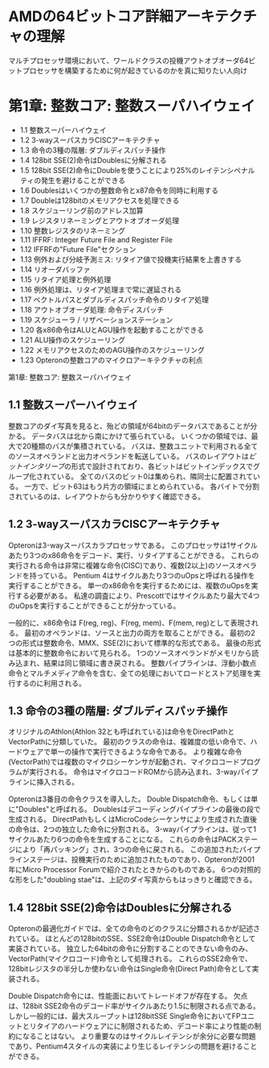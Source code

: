 AMDの64ビットコア詳細アーキテクチャの理解
=========================================

マルチプロセッサ環境において、ワールドクラスの投機アウトオブオーダ64ビットプロセッサを構築するために何が起きているのかを真に知りたい人向け

# 第1章: 整数コア: 整数スーパハイウェイ

- 1.1 整数スーパーハイウェイ
- 1.2 3-wayスーパスカラCISCアーキテクチャ
- 1.3 命令の3種の階層: ダブルディスパッチ操作
- 1.4 128bit SSE(2)命令はDoublesに分解される
- 1.5 128bit SSE(2)命令にDoubleを使うことにより25%のレイテンシペナルティの発生を避けることができる
- 1.6 Doublesはいくつかの整数命令とx87命令を同時に利用する
- 1.7 Doubleは128bitのメモリアクセスを処理できる
- 1.8 スケジューリング前のアドレス加算
- 1.9 レジスタリネーミングとアウトオブオーダ処理
- 1.10 整数レジスタのリネーミング
- 1.11 IFFRF: Integer Future File and Register File
- 1.12 IFFRFの"Future File"セクション
- 1.13 例外および分岐予測ミス: リタイア値で投機実行結果を上書きする
- 1.14 リオーダバッファ
- 1.15 リタイア処理と例外処理
- 1.16 例外処理は、リタイア処理まで常に遅延される
- 1.17 ベクトルパスとダブルディスパッチ命令のリタイア処理
- 1.18 アウトオブオーダ処理: 命令ディスパッチ
- 1.19 スケジューラ / リザベーションステーション
- 1.20 各x86命令はALUとAGU操作を起動することができる
- 1.21 ALU操作のスケジューリング
- 1.22 メモリアクセスのためのAGU操作のスケジューリング
- 1.23 Opteronの整数コアのマイクロアーキテクチャの利点

第1章: 整数コア: 整数スーパハイウェイ

## 1.1 整数スーパーハイウェイ

整数コアのダイ写真を見ると、殆どの領域が64bitのデータバスであることが分かる。
データバスは北から南にかけて張られている。
いくつかの領域では、最大で20種類のバスが集積されている。
バスは、整数ユニットで利用される全てのソースオペランドと出力オペランドを転送している。
バスのレイアウトは*ビットインタリーブ*の形式で設計されており、各ビットはビットインデックスでグループ化されている。
全てのバスのビット0は集められ、隣同士に配置されている。
一方で、ビット63はもう片方の領域にまとめられている。
各バイトで分割されているのは、レイアウトからも分かりやすく確認できる。

## 1.2 3-wayスーパスカラCISCアーキテクチャ

Opteronは3-wayスーパスカラプロセッサである。
このプロセッサは1サイクルあたり3つのx86命令をデコード、実行、リタイアすることができる。
これらの実行される命令は非常に複雑な命令(CISC)であり、複数(2以上)のソースオペランドを持っている。
Pentium 4はサイクルあたり3つのuOpsと呼ばれる操作を実行することができる。
単一のx86命令を実行するためには、複数のuOpsを実行する必要がある。
私達の調査により、Prescottではサイクルあたり最大で4つのuOpsを実行することができることが分かっている。

一般的に、x86命令は F(reg, reg)、F(reg, mem)、F(mem, reg)として表現される。
最初のオペランドは、ソースと出力の両方を取ることができる。
最初の2つの形式は整数命令、MMX、SSE(2)において標準的な形式である。
最後の形式は基本的に整数命令において見られる。
1つのソースオペランドがメモリから読み込まれ、結果は同じ領域に書き戻される。
整数パイプラインは、浮動小数点命令とマルチメディア命令を含む、全ての処理においてロードとストア処理を実行するのに利用される。

## 1.3 命令の3種の階層: ダブルディスパッチ操作

オリジナルのAthlon(Athlon 32とも呼ばれている)は命令をDirectPathとVectorPathに分類していた。
最初のクラスの命令は、複雑度の低い命令で、ハードウェアで単一の操作で実行できるような命令である。
より複雑な命令(VectorPath)では複数のマイクロシーケンサが起動され、マイクロコードプログラムが実行される。
命令はマイクロコードROMから読み込まれ、3-wayパイプラインに挿入される。

Opteronは3番目の命令クラスを導入した。
Double Dispatch命令、もしくは単に"Doubles"と呼ばれる。
Doublesはデコーディングパイプラインの最後の段で生成される。
DirectPathもしくはMicroCodeシーケンサにより生成された直後の命令は、2つの独立した命令に分割される。
3-wayパイプラインは、従って1サイクルあたり6つの命令を生成することになる。
これらの命令はPACKステージにより「再パッキング」され、3つの命令に戻される。
この追加されたパイプラインステージは、投機実行のために追加されたものであり、Opteronが2001年にMicro Processor Forumで紹介されたときからのものである。
6つの対照的な形をした"doubling stae"は、上記のダイ写真からもはっきりと確認できる。

## 1.4 128bit SSE(2)命令はDoublesに分解される

Opteronの最適化ガイドでは、全ての命令のどのクラスに分類されるかが記述されている。
ほとんどの128bitのSSE、SSE2命令はDouble Dispatch命令として実装されている。
独立した64bitの命令に分割することのできない命令のみ、VectorPath(マイクロコード)命令として処理される。
これらのSSE2命令で、128bitレジスタの半分しか使わない命令はSingle命令(Direct Path)命令として実装される。

Double Dispatch命令には、性能面においてトレードオフが存在する。
欠点は、128bit SSE2命令のデコード率がサイクルあたり1.5に制限される点である。
しかし一般的には、最大スループットは128bitSSE Single命令においてFPユニットとリタイアのハードウェアにに制限されるため、デコード率により性能の制約になることはない。
より重要なのはサイクルレイテンシが余分に必要な問題であり、Pentium4スタイルの実装により生じるレイテンシの問題を避けることができる。

